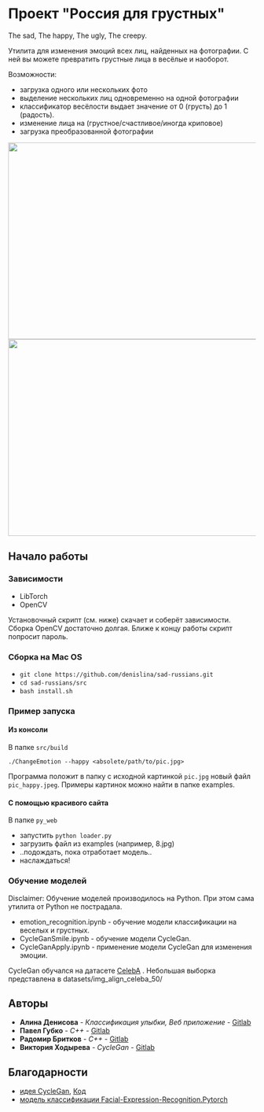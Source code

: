 # Проект "Россия для грустных"

The sad, The happy, The ugly, The creepy.

Утилита для изменения эмоций всех лиц, найденных на фотографии.
С ней вы можете превратить грустные лица в весёлые и наоборот.

Возможности:
- загрузка одного или нескольких фото
- выделение нескольких лиц одновременно на одной фотографии
- классификатор весёлости выдает значение от 0 (грусть) до 1 (радость).
- изменение лица на (грустное/счастливое/иногда криповое)
- загрузка преобразованной фотографии

<img src="https://pp.userapi.com/c850136/v850136493/13f0cc/bHQNApSwdrg.jpg" width="700" height="400">

<img src="https://pp.userapi.com/c844417/v844417493/1fde54/JUI0kEWwXIU.jpg" width="700" height="400">

## Начало работы

### Зависимости

- LibTorch
- OpenCV

Установочный скрипт (см. ниже) скачает и соберёт зависимости. Сборка OpenCV достаточно долгая. Ближе к концу работы скрипт попросит пароль.

### Сборка на Mac OS

- `git clone https://github.com/denislina/sad-russians.git`
- `cd sad-russians/src`
- `bash install.sh`

### Пример запуска

#### Из консоли

В папке `src/build`
```
./ChangeEmotion --happy <absolete/path/to/pic.jpg>
```
Программа положит в папку с исходной картинкой `pic.jpg` новый файл `pic_happy.jpeg`. Примеры картинок можно найти в папке examples.

#### С помощью красивого сайта

В папке `py_web`
- запустить `python loader.py`
- загрузить файл из examples (например, 8.jpg)
- ..подождать, пока отработает модель..
- наслаждаться!

### Обучение моделей

Disclaimer: Обучение моделей производилось на Python. При этом сама утилита от Python не пострадала.

- emotion_recognition.ipynb - обучение модели классификации на веселых и грустных.
- CycleGanSmile.ipynb - обучение модели CycleGan.
- CycleGanApply.ipynb - применение модели CycleGan для изменения эмоции.

CycleGan обучался на датасете [CelebA](http://mmlab.ie.cuhk.edu.hk/projects/CelebA.html)
. Небольшая выборка представлена в datasets/img_align_celeba_50/

## Авторы

* **Алина Денисова** - *Классификация улыбки, Веб приложение* - [Gitlab](https://github.com/denislina)
* **Павел Губко** - *C++* - [Gitlab](https://github.com/gubkopaul)
* **Радомир Бритков** - *C++* - [Gitlab](https://github.com/Radi4)
* **Виктория Ходырева** - *CycleGan* - [Gitlab](https://github.com/Khodyrevavk)

## Благодарности

* [идея CycleGan](https://hardikbansal.github.io/CycleGANBlog/), [Код](https://github.com/aitorzip/PyTorch-CycleGAN)
* [модель классификации Facial-Expression-Recognition.Pytorch](https://github.com/WuJie1010/Facial-Expression-Recognition.Pytorch)
